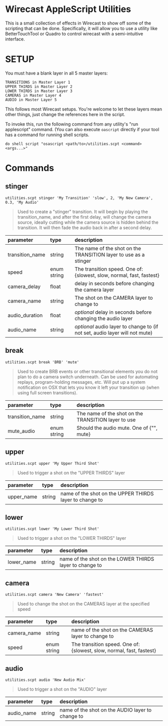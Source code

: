 # Wirecast AppleScript Utilities

This is a small collection of effects in Wirecast to show off some of the scripting that can be done. Specifically, it will allow you to use a utility like BetterTouchTool or Quadro to control wirecast with a semi-intuitive interface.

# SETUP
You must have a blank layer in all 5 master layers:
```
TRANSITIONS in Master Layer 1
UPPER THIRDS in Master Layer 2
LOWER THIRDS in Master Layer 3
CAMERAS in Master Layer 4
AUDIO in Master Layer 5
```

This follows most Wirecast setups. You're welcome to let these layers mean other things, just change the references here in the script.

To invoke this, run the following command from any utility's "run applescript" command. (You can also execute `oascript` directly if your tool has a command for running shell scripts.

```
do shell script "osascript <path/to>/utilities.scpt <command> <args...>"
```

# Commands
## stinger
`utilities.scpt stinger 'My Transition' 'slow', 2, 'My New Camera', 0.3, 'My Audio'`
> Used to create a "stinger" transition. It will begin by playing the transition_name, and after the first delay, will change the camera source, ideally cutting while the camera source is hidden behind the transition. It will then fade the audio back in after a second delay.

parameter | type | description
:--- | :--- | :---
transition_name | string | The name of the shot on the TRANSITION layer to use as a stinger
speed | enum string | The transition speed. One of: {slowest, slow, normal, fast, fastest}
camera_delay | float | delay in seconds before changing the camera layer
camera_name | string | The shot on the CAMERA layer to change to
audio_duration | float | _optional_ delay in seconds before changing the audio layer
audio_name | string | _optional_ audio layer to change to (if not set, audio layer will not mute)

## break
`utilities.scpt break 'BRB' 'mute'`
> Used to create BRB events or other transitional elements you do not plan to do a camera switch underneath. Can be used for automating replays, program-holding messages, etc. Will put up a system notification on OSX that lets you know it left your transition up (when using full screen transitions).

parameter | type | description
:--- | :--- | :---
transition_name | string | The name of the shot on the TRANSITION layer to use
mute_audio | enum string | Should the audio mute. One of {"", mute}


## upper
`utilities.scpt upper 'My Upper Third Shot'`
> Used to trigger a shot on the "UPPER THIRDS" layer

parameter | type | description
:--- | :--- | :---
upper_name | string | name of the shot on the UPPER THIRDS layer to change to

## lower
`utilities.scpt lower 'My Lower Third Shot'`
> Used to trigger a shot on the "LOWER THIRDS" layer

parameter | type | description
:--- | :--- | :---
lower_name | string | name of the shot on the LOWER THIRDS layer to change to

## camera
`utilities.scpt camera 'New Camera' 'fastest'`
> Used to change the shot on the CAMERAS layer at the specified speed

parameter | type | description
:--- | :--- | :---
camera_name | string | name of the shot on the CAMERAS layer to change to
speed | enum string | The transition speed. One of: {slowest, slow, normal, fast, fastest}

## audio
`utilities.scpt audio 'New Audio Mix'`
> Used to trigger a shot on the "AUDIO" layer

parameter | type | description
:--- | :--- | :---
audio_name | string | name of the shot on the AUDIO layer to change to

